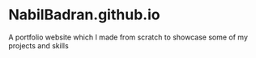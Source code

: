 # NabilBadran.github.io
A portfolio website which I made from scratch to showcase some of my projects and skills 
